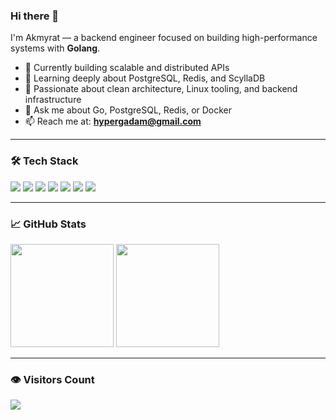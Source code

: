 ### Hi there 👋

I'm Akmyrat — a backend engineer focused on building high-performance systems with **Golang**.

- 🔭 Currently building scalable and distributed APIs  
- 🌱 Learning deeply about PostgreSQL, Redis, and ScyllaDB  
- 🐧 Passionate about clean architecture, Linux tooling, and backend infrastructure  
- 💬 Ask me about Go, PostgreSQL, Redis, or Docker  
- 📫 Reach me at: **hypergadam@gmail.com**

---

### 🛠️ Tech Stack

<p align="left">
  <img src="https://img.shields.io/badge/Go-00ADD8?style=for-the-badge&logo=go&logoColor=white" />
  <img src="https://img.shields.io/badge/Docker-2496ED?style=for-the-badge&logo=docker&logoColor=white" />
  <img src="https://img.shields.io/badge/Linux-FCC624?style=for-the-badge&logo=linux&logoColor=black" />
  <img src="https://img.shields.io/badge/PostgreSQL-336791?style=for-the-badge&logo=postgresql&logoColor=white" />
  <img src="https://img.shields.io/badge/Redis-DC382D?style=for-the-badge&logo=redis&logoColor=white" />
  <img src="https://img.shields.io/badge/Scylla-4DB8D1?style=for-the-badge&logo=data&logoColor=white" />
  <img src="https://img.shields.io/badge/Git-F05032?style=for-the-badge&logo=git&logoColor=white" />
</p>

---

### 📈 GitHub Stats

<p align="left">
  <img src="https://github-readme-stats.vercel.app/api?username=Akmyrat03&show_icons=true&theme=tokyonight" height="165" />
  <img src="https://github-readme-stats.vercel.app/api/top-langs/?username=Akmyrat03&layout=compact&theme=tokyonight" height="165" />
</p>

---

### 👁️ Visitors Count

<p align="left">
  <img src="https://komarev.com/ghpvc/?username=Akmyrat03&label=Profile+views&color=0e75b6&style=flat" />
</p>
